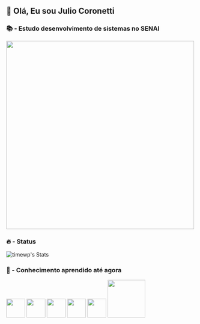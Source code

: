 ## 👋 Olá, Eu sou Julio Coronetti

### 📚 - Estudo desenvolvimento de sistemas no SENAI

<img src="https://github.com/JulioCoronetti/JulioCoronetti/assets/133894436/5320895b-5aa1-4836-af8d-82e183da343b" width="500">

### 🔥 - Status
![timewp's Stats](https://github-readme-stats.vercel.app/api?username=timewp&theme=dark&show_icons=true&hide_border=true&count_private=true)

### 🧠 - Conhecimento aprendido até agora

<img src="https://github.com/JulioCoronetti/JulioCoronetti/assets/133894436/8594d8b3-2186-4115-9616-c423d8d79bed" width="50">
<img src="https://github.com/JulioCoronetti/JulioCoronetti/assets/133894436/2950f426-ba74-4033-a2c9-e72b514a3b31" width="50">
<img src="https://github.com/JulioCoronetti/JulioCoronetti/assets/133894436/040dad66-7058-4f88-82d3-bf296231efe9" width="50">
<img src="https://github.com/JulioCoronetti/JulioCoronetti/assets/133894436/1163ae77-9994-4a03-a83d-4826d697e233" width="50">
<img src="https://github.com/JulioCoronetti/JulioCoronetti/assets/133894436/1acef3b9-e3a6-4752-9806-36c61a590e12" width="50">
<img src="https://github.com/JulioCoronetti/JulioCoronetti/assets/133894436/661df5b1-71b5-43cc-9435-7fff4c97f07a" width="100">
